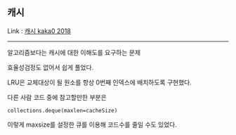 ## 캐시
Link : [캐시 kaka0 2018](https://programmers.co.kr/learn/courses/30/lessons/17680/)

--------------------------------------------

알고리즘보다는 캐시에 대한 이해도를 요구하는 문제

효율성검정도 없어서 쉽게 풀었다.

LRU은 교체대상이 될 원소를 항상 0번째 인덱스에 배치하도록 구현했다.

다른 사람 코드 중에 참고할만한 부분은

    collections.deque(maxlen=cacheSize)

이렇게 maxsize를 설정한 큐를 이용해 코드수를 줄일 수도 있었다.